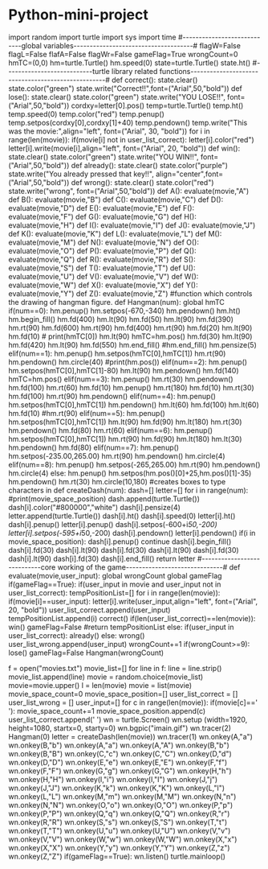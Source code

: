 # Python-mini-project
import random
import turtle
import sys
import time
#----------------------------global variables-------------------------------------#
flagW=False
flagL=False
flafA=False
flagWr=False
gameFlag=True
wrongCount=0
hmTC=(0,0)
hm=turtle.Turtle()
hm.speed(0)
state=turtle.Turtle()
state.ht()
#---------------------------turtle library related functions---------------------------------------------------#
def correct():
	state.clear()
	state.color("green")
	state.write("Correct!!",font=("Arial",50,"bold"))
def lose():
	state.clear()
	state.color("green")
	state.write("YOU LOSE!!", font=("Arial",50,"bold"))
	cordxy=letter[0].pos()
	temp=turtle.Turtle()
	temp.ht()
	temp.speed(0)
	temp.color("red")
	temp.penup()
	temp.setpos(cordxy[0],cordxy[1]+40)
	temp.pendown()
	temp.write("This was the movie:",align="left", font=("Arial", 30, "bold"))
	for i in range(len(movie)):
		if(movie[i] not in user_list_correct):
			letter[i].color("red")
			letter[i].write(movie[i],align="left", font=("Arial", 20, "bold"))
def win():
	state.clear()
	state.color("green")
	state.write("YOU WIN!!", font=("Arial",50,"bold"))
def already():
	state.clear()
	state.color("purple")
	state.write("You already pressed that key!!", align="center",font=("Arial",50,"bold"))
def wrong():
	state.clear()
	state.color("red")
	state.write("wrong", font=("Arial",50,"bold"))
def A():
		evaluate(movie,"A")
def B():
		evaluate(movie,"B")
def C():
		evaluate(movie,"C")
def D():
		evaluate(movie,"D")
def E():
		evaluate(movie,"E")
def F():
		evaluate(movie,"F")
def G():
		evaluate(movie,"G")
def H():
		evaluate(movie,"H")
def I():
		evaluate(movie,"I")
def J():
		evaluate(movie,"J")
def K():
		evaluate(movie,"K")
def L():
		evaluate(movie,"L")
def M():
		evaluate(movie,"M")
def N():
		evaluate(movie,"N")
def O():
		evaluate(movie,"O")
def P():
		evaluate(movie,"P")
def Q():
		evaluate(movie,"Q")
def R():
		evaluate(movie,"R")
def S():
		evaluate(movie,"S")
def T():
		evaluate(movie,"T")
def U():
		evaluate(movie,"U")
def V():
		evaluate(movie,"V")
def W():
		evaluate(movie,"W")
def X():
		evaluate(movie,"X")
def Y():
		evaluate(movie,"Y")
def Z():
		evaluate(movie,"Z")
#function which controls the drawing of hangman figure.
def Hangman(num):
	global hmTC
	if(num==0):
		hm.penup()
		hm.setpos(-670,-340)
		hm.pendown()
		hm.ht()
		hm.begin_fill()
		hm.fd(400)
		hm.lt(90)
		hm.fd(50)
		hm.lt(90)
		hm.fd(390)
		hm.rt(90)
		hm.fd(600)
		hm.rt(90)
		hm.fd(400)
		hm.rt(90)
		hm.fd(20)
		hm.lt(90)
		hm.fd(10)
		# print(hmTC[0])
		hm.lt(90)
		hmTC=hm.pos()
		hm.fd(30)
		hm.lt(90)
		hm.fd(420)
		hm.lt(90)
		hm.fd(550)
		hm.end_fill()
		#hm.end_fill()
		hm.pensize(5)
	elif(num==1):
		hm.penup()
		hm.setpos(hmTC[0],hmTC[1])
		hm.rt(90)
		hm.pendown()
		hm.circle(40)
		#print(hm.pos())
	elif(num==2):
		hm.penup()
		hm.setpos(hmTC[0],hmTC[1]-80)
		hm.lt(90)
		hm.pendown()
		hm.fd(140)
		hmTC=hm.pos()
	elif(num==3):
		hm.penup()
		hm.rt(30)
		hm.pendown()
		hm.fd(100)
		hm.rt(60)
		hm.fd(10)
		hm.penup()
		hm.rt(180)
		hm.fd(10)
		hm.rt(30)
		hm.fd(100)
		hm.rt(90)
		hm.pendown()
	elif(num==4):
		hm.penup()
		hm.setpos(hmTC[0],hmTC[1])
		hm.pendown()
		hm.lt(60)
		hm.fd(100)
		hm.lt(60)
		hm.fd(10)
		#hm.rt(90)
	elif(num==5):
		hm.penup()
		hm.setpos(hmTC[0],hmTC[1])
		hm.lt(90)
		hm.fd(90)
		hm.lt(180)
		hm.rt(30)
		hm.pendown()
		hm.fd(80)
		hm.rt(60)
	elif(num==6):
		hm.penup()
		hm.setpos(hmTC[0],hmTC[1])
		hm.rt(90)
		hm.fd(90)
		hm.lt(180)
		hm.lt(30)
		hm.pendown()
		hm.fd(80)
	elif(num==7):
		hm.penup()
		hm.setpos(-235.00,265.00)
		hm.rt(90)
		hm.pendown()
		hm.circle(4)
	elif(num==8):
		hm.penup()
		hm.setpos(-265,265.00)
		hm.rt(90)
		hm.pendown()
		hm.circle(4)
	else:
		hm.penup()
		hm.setpos(hm.pos()[0]+25,hm.pos()[1]-35)
		hm.pendown()
		hm.rt(30)
		hm.circle(10,180)
#creates boxes to type characters in
def createDash(num):
	dash=[]
	letter=[]
	for i in range(num):
		#print(movie_space_position)
		dash.append(turtle.Turtle())
		dash[i].color("#800000","white")
		dash[i].pensize(4)
		letter.append(turtle.Turtle())
		dash[i].ht()
		dash[i].speed(0)
		letter[i].ht()
		dash[i].penup()
		letter[i].penup()
		dash[i].setpos(-600+i*50,-200)
		letter[i].setpos(-595+i*50,-200)
		dash[i].pendown()
		letter[i].pendown()
		if(i in movie_space_position):
			dash[i].penup()
			continue
		dash[i].begin_fill()
		dash[i].fd(30)
		dash[i].lt(90)
		dash[i].fd(30)
		dash[i].lt(90)
		dash[i].fd(30)
		dash[i].lt(90)
		dash[i].fd(30)
		dash[i].end_fill()
	return letter
#----------------------------core working of the game------------------------------#
def evaluate(movie,user_input):
	global wrongCount
	global gameFlag
	if(gameFlag==True):
		if(user_input in movie and user_input not in user_list_correct):
			tempPositionList=[]
			for i in range(len(movie)):
					if(movie[i]==user_input):
						letter[i].write(user_input,align="left", font=("Arial", 20, "bold"))
						user_list_correct.append(user_input)
						tempPositionList.append(i)
						correct()
						if(len(user_list_correct)==len(movie)):
							win()
							gameFlag=False
		#return tempPositionList
		else:
			if(user_input in user_list_correct):
				already()
			else:
				wrong()
				user_list_wrong.append(user_input)
				wrongCount+=1
				if(wrongCount>=9):
					lose()
					gameFlag=False
				Hangman(wrongCount)

f = open("movies.txt")
movie_list=[]
for line in f:
	line = line.strip()
	movie_list.append(line)
movie = random.choice(movie_list)
movie=movie.upper()
l = len(movie)
movie = list(movie)
movie_space_count=0
movie_space_position=[]
user_list_correct = []
user_list_wrong = []
user_input=[]
for c in range(len(movie)):
	if(movie[c]==' '):
		movie_space_count+=1
		movie_space_position.append(c)
		user_list_correct.append(' ')
wn = turtle.Screen()
wn.setup (width=1920, height=1080, startx=0, starty=0)
wn.bgpic("imain.gif")
wn.tracer(2)
Hangman(0)
letter = createDash(len(movie))
wn.tracer(1)
wn.onkey(A,"a")
wn.onkey(B,"b")
wn.onkey(A,"a")
wn.onkey(A,"A")
wn.onkey(B,"b")
wn.onkey(B,"B")
wn.onkey(C,"c")
wn.onkey(C,"C")
wn.onkey(D,"d")
wn.onkey(D,"D")
wn.onkey(E,"e")
wn.onkey(E,"E")
wn.onkey(F,"f")
wn.onkey(F,"F")
wn.onkey(G,"g")
wn.onkey(G,"G")
wn.onkey(H,"h")
wn.onkey(H,"H")
wn.onkey(I,"i")
wn.onkey(I,"I")
wn.onkey(J,"j")
wn.onkey(J,"J")
wn.onkey(K,"k")
wn.onkey(K,"K")
wn.onkey(L,"l")
wn.onkey(L,"L")
wn.onkey(M,"m")
wn.onkey(M,"M")
wn.onkey(N,"n")
wn.onkey(N,"N")
wn.onkey(O,"o")
wn.onkey(O,"O")
wn.onkey(P,"p")
wn.onkey(P,"P")
wn.onkey(Q,"q")
wn.onkey(Q,"Q")
wn.onkey(R,"r")
wn.onkey(R,"R")
wn.onkey(S,"s")
wn.onkey(S,"S")
wn.onkey(T,"t")
wn.onkey(T,"T")
wn.onkey(U,"u")
wn.onkey(U,"U")
wn.onkey(V,"v")
wn.onkey(V,"V")
wn.onkey(W,"w")
wn.onkey(W,"W")
wn.onkey(X,"x")
wn.onkey(X,"X")
wn.onkey(Y,"y")
wn.onkey(Y,"Y")
wn.onkey(Z,"z")
wn.onkey(Z,"Z")
if(gameFlag==True):
	wn.listen()
turtle.mainloop()
